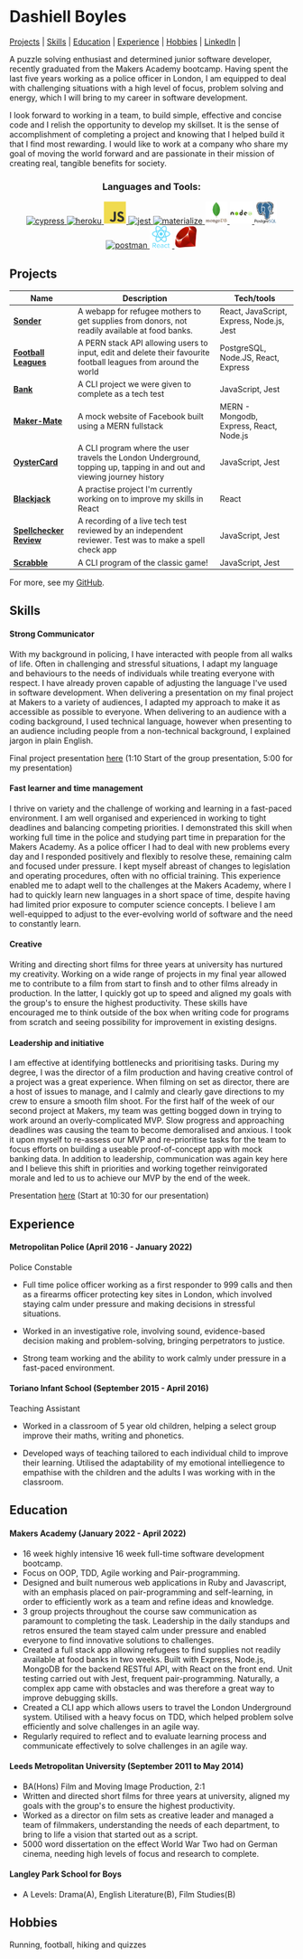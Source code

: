 # Dashiell Boyles

[Projects](#projects) | [Skills](#skills) | [Education](#education) | [Experience](#experience) | [Hobbies](#hobbies) | [LinkedIn](https://www.linkedin.com/in/dashiell-boyles-388467238/) |

A puzzle solving enthusiast and determined junior software developer, recently graduated from the Makers Academy bootcamp. Having spent the last five years working as a police officer in London, I am equipped to deal with challenging situations with a high level of focus, problem solving and energy, which I will bring to my career in software development. 

I look forward to working in a team, to build simple, effective and concise code and I relish the opportunity to develop my skillset. It is the sense of accomplishment of completing a project and knowing that I helped build it that I find most rewarding. I would like to work at a company who share my goal of moving the world forward and are passionate in their mission of creating real, tangible benefits for society.  

<h3 align="center">Languages and Tools:</h3>
<p align="center"> 
           <a href="https://www.cypress.io" target="_blank" rel="noreferrer"> <img src="https://raw.githubusercontent.com/simple-icons/simple-icons/6e46ec1fc23b60c8fd0d2f2ff46db82e16dbd75f/icons/cypress.svg" alt="cypress" width="40" height="40"/> </a> <a href="https://heroku.com" target="_blank" rel="noreferrer"> <img src="https://www.vectorlogo.zone/logos/heroku/heroku-icon.svg" alt="heroku" width="40" height="40"/> </a></a> <a href="https://developer.mozilla.org/en-US/docs/Web/JavaScript" target="_blank" rel="noreferrer"> <img src="https://raw.githubusercontent.com/devicons/devicon/master/icons/javascript/javascript-original.svg" alt="javascript" width="40" height="40"/> </a> <a href="https://jestjs.io" target="_blank" rel="noreferrer"> <img src="https://www.vectorlogo.zone/logos/jestjsio/jestjsio-icon.svg" alt="jest" width="40" height="40"/> </a> <a href="https://materializecss.com/" target="_blank" rel="noreferrer"> <img src="https://raw.githubusercontent.com/prplx/svg-logos/5585531d45d294869c4eaab4d7cf2e9c167710a9/svg/materialize.svg" alt="materialize" width="40" height="40"/> </a> <a href="https://www.mongodb.com/" target="_blank" rel="noreferrer"> <img src="https://raw.githubusercontent.com/devicons/devicon/master/icons/mongodb/mongodb-original-wordmark.svg" alt="mongodb" width="40" height="40"/> </a> <a href="https://nodejs.org" target="_blank" rel="noreferrer"> <img src="https://raw.githubusercontent.com/devicons/devicon/master/icons/nodejs/nodejs-original-wordmark.svg" alt="nodejs" width="40" height="40"/> </a> <a href="https://www.postgresql.org" target="_blank" rel="noreferrer"> <img src="https://raw.githubusercontent.com/devicons/devicon/master/icons/postgresql/postgresql-original-wordmark.svg" alt="postgresql" width="40" height="40"/> </a> <a href="https://postman.com" target="_blank" rel="noreferrer"> <img src="https://www.vectorlogo.zone/logos/getpostman/getpostman-icon.svg" alt="postman" width="40" height="40"/> </a> <a href="https://reactjs.org/" target="_blank" rel="noreferrer"> <img src="https://raw.githubusercontent.com/devicons/devicon/master/icons/react/react-original-wordmark.svg" alt="react" width="40" height="40"/> </a> <a href="https://www.ruby-lang.org/en/" target="_blank" rel="noreferrer"> <img src="https://raw.githubusercontent.com/devicons/devicon/master/icons/ruby/ruby-original.svg" alt="ruby" width="40" height="40"/> </a> </p>
       
         
## Projects

| Name                         | Description       | Tech/tools        |
| ---------------------------- | ----------------- | ----------------- |
| **[Sonder](https://github.com/Dash1704/Sonder)**                   | A webapp for refugee mothers to get supplies from donors, not readily available at food banks. | React, JavaScript, Express, Node.js, Jest |
| **[Football Leagues](https://github.com/Dash1704/footballLeague)** | A PERN stack API allowing users to input, edit and delete their favourite football leagues from around the world | PostgreSQL, Node.JS, React, Express |
| **[Bank](https://github.com/Dash1704/Bank)** | A CLI project we were given to complete as a tech test | JavaScript, Jest              |
| **[Maker-Mate](https://github.com/Dash1704/maker-mate)** | A mock website of Facebook built using a MERN fullstack | MERN - Mongodb, Express, React, Node.js |
| **[OysterCard](https://github.com/Dash1704/OysterCardJS)** | A CLI program where the user travels the London Underground, topping up, tapping in and out and viewing journey history | JavaScript, Jest |
| **[Blackjack](https://github.com/Dash1704/blackjack)** | A practise project I'm currently working on to improve my skills in React | React |
| **[Spellchecker Review](https://www.youtube.com/watch?v=bc8vpzDuOWM&t=877s)** | A recording of a live tech test reviewed by an independent reviewer. Test was to make a spell check app | JavaScript, Jest |  
| **[Scrabble](https://github.com/Dash1704/Scrabble)** | A CLI program of the classic game! | JavaScript, Jest |


For more, see my [GitHub](https://github.com/Dash1704?tab=repositories).
          
## Skills

#### Strong Communicator

With my background in policing, I have interacted with people from all walks of life. Often in challenging and stressful situations, I adapt my language and behaviours to the needs of individuals while treating everyone with respect. I have already proven capable of adjusting the language I've used in software development. When delivering a presentation on my final project at Makers to a variety of audiences, I adapted my approach to make it as accessible as possible to everyone. When delivering to an audience with a coding background, I used technical language, however when presenting to an audience including people from a non-technical background, I explained jargon in plain English. 

Final project presentation [here](https://www.youtube.com/watch?v=3zp1iiiwcQ4)
(1:10 Start of the group presentation, 5:00 for my presentation)

#### Fast learner and time management

I thrive on variety and the challenge of working and learning in a fast-paced environment. I am well organised and experienced in working to tight deadlines and balancing competing priorities. I demonstrated this skill when working full time in the police and studying part time in preparation for the Makers Academy. As a police officer I had to deal with new problems every day and I responded positively and flexibly to resolve these, remaining calm and focused under pressure. I kept myself abreast of changes to legislation and operating procedures, often with no official training. This experience enabled me to adapt well to the challenges at the Makers Academy, where I had to quickly learn new languages in a short space of time, despite having had limited prior exposure to computer science concepts. I believe I am well-equipped to adjust to the ever-evolving world of software and the need to constantly learn. 

#### Creative

Writing and directing short films for three years at university has nurtured my creativity. Working on a wide range of projects in my final year allowed me to contribute to a film from start to finsh and to other films already in production. In the latter, I quickly got up to speed and aligned my goals with the group's to ensure the highest productivity. These skills have encouraged me to think outside of the box when writing code for programs from scratch and seeing possibility for improvement in existing designs.

#### Leadership and initiative

I am effective at identifying bottlenecks and prioritising tasks. During my degree, I was the director of a film production and having creative control of a project was a great experience. When filming on set as director, there are a host of issues to manage, and I calmly and clearly gave directions to my crew to ensure a smooth film shoot. For the first half of the week of our second project at Makers, my team was getting bogged down in trying to work around an overly-complicated MVP. Slow progress and approaching deadlines was causing the team to become demoralised and anxious. I took it upon myself to re-assess our MVP and re-prioritise tasks for the team to focus efforts on building a useable proof-of-concept app with mock banking data. In addition to leadership, communication was again key here and I believe this shift in priorities and working together reinvigorated morale and led to us to achieve our MVP by the end of the week.

Presentation [here](https://www.youtube.com/watch?v=C5RjzS1MUsw)
(Start at 10:30 for our presentation)

## Experience

#### Metropolitan Police (April 2016 - January 2022)  
Police Constable

- Full time police officer working as a first responder to 999 calls and then as a firearms officer protecting key sites in London, which involved staying calm under pressure and making decisions in stressful situations.  

- Worked in an investigative role, involving sound, evidence-based decision making and problem-solving, bringing perpetrators to justice. 

- Strong team working and the ability to work calmly under pressure in a fast-paced environment.

#### Toriano Infant School (September 2015 - April 2016)
Teaching Assistant

- Worked in a classroom of 5 year old children, helping a select group improve their maths, writing and phonetics.

- Developed ways of teaching tailored to each individual child to improve their learning. Utilised the adaptability of my emotional intelliegence to empathise with the children and the adults I was working with in the classroom. 

## Education

#### Makers Academy (January 2022 - April 2022)
- 16 week highly intensive 16 week full-time software development bootcamp. 
- Focus on OOP, TDD, Agile working and Pair-programming.
- Designed and built numerous web applications in Ruby and Javascript, with an emphasis placed on pair-programming and self-learning, in order to efficiently work as a team and refine ideas and knowledge.
- 3 group projects throughout the course saw communication as paramount to completing the task. Leadership in the daily standups and retros ensured the team stayed calm under pressure and enabled everyone to find innovative solutions to challenges.
- Created a full stack app allowing refugees to find supplies not readily available at food banks in two weeks. Built with Express, Node.js, MongoDB for the backend RESTful API, with React on the front end. Unit testing carried out with Jest, frequent pair-programming. Naturally, a complex app came with obstacles and was therefore a great way to improve debugging skills.
- Created a CLI app which allows users to travel the London Underground system. Utilised with a heavy focus on TDD, which helped problem solve efficiently and solve challenges in an agile way.
- Regularly required to reflect and to evaluate learning process and communicate effectively to solve challenges in an agile way.




#### Leeds Metropolitan University (September 2011 to May 2014)

- BA(Hons) Film and Moving Image Production, 2:1
- Written and directed short films for three years at university, aligned my goals with the group's to ensure the highest productivity.
- Worked as a director on film sets as creative leader and managed a team of filmmakers, understanding the needs of each department, to bring to life a vision that started out as a script.
- 5000 word dissertation on the effect World War Two had on German cinema, needing high levels of focus and research to complete.

#### Langley Park School for Boys

- A Levels: Drama(A), English Literature(B), Film Studies(B)

## Hobbies

Running, football, hiking and quizzes
